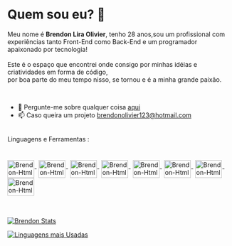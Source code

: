 <h1>Quem sou eu? 🧐</h1>

<p>Meu nome é <b>Brendon Lira Olivier</b>, tenho 28 anos,sou um profissional com experiências tanto Front-End como Back-End e um programador apaixonado por tecnologia! <br><br>
Este é o espaço que encontrei onde consigo por minhas idéias e criatividades em forma de código,<br> por boa parte do meu tempo nisso, se tornou e é a minha grande paixão.</p><br>

- 💬 Pergunte-me sobre qualquer coisa [aqui](https://www.linkedin.com/in/brendon-olivier/)
- 📫 Caso queira um projeto [brendonolivier123@hotmail.com](brendonolivier123@hotmail.com)
<br><br>

Linguagens e Ferramentas : 
#
<div style="display: inline-block">
  <img align="center" alt="Brendon-Html" height="40" width="60" src="https://cdn.jsdelivr.net/gh/devicons/devicon@latest/icons/html5/html5-original.svg">-
  <img align="center" alt="Brendon-Html" height="40" width="60" src="https://cdn.jsdelivr.net/gh/devicons/devicon@latest/icons/css3/css3-original.svg">-
  <img align="center" alt="Brendon-Html" height="40" width="60" src="https://cdn.jsdelivr.net/gh/devicons/devicon@latest/icons/javascript/javascript-original.svg">-
  <img align="center" alt="Brendon-Html" height="40" width="60" src="https://cdn.jsdelivr.net/gh/devicons/devicon@latest/icons/react/react-original-wordmark.svg">-
  <img align="center" alt="Brendon-Html" height="40" width="60" src="https://cdn.jsdelivr.net/gh/devicons/devicon@latest/icons/nodejs/nodejs-original.svg">-
  <img align="center" alt="Brendon-Html" height="40" width="60" src="https://cdn.jsdelivr.net/gh/devicons/devicon@latest/icons/postgresql/postgresql-original.svg">-
  <img align="center" alt="Brendon-Html" height="40" width="60" src="https://cdn.jsdelivr.net/gh/devicons/devicon@latest/icons/mongodb/mongodb-original.svg">-
  <img align="center" alt="Brendon-Html" height="40" width="60" src="https://cdn.jsdelivr.net/gh/devicons/devicon@latest/icons/sequelize/sequelize-original.svg">
</div>


<br>
<br>
<br>

[![Brendon Stats](https://github-readme-stats.vercel.app/api?username=BrendonOlivier)](https://github.com/anuraghazra/github-readme-stats)

[![Linguagens mais Usadas](https://github-readme-stats.vercel.app/api/top-langs/?username=BrendonOlivier)](https://github.com/anuraghazra/github-readme-stats)
